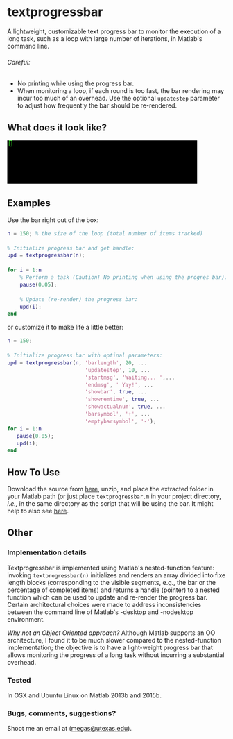 # textprogressbar
A lightweight, customizable text progress bar to monitor the execution of a long task,
such as a loop with large number of iterations, in Matlab's command line.

###### Careful:
* No printing while using the progress bar.
* When monitoring a loop, if each round is too fast, the bar rendering may incur too much of an overhead. Use the optional `updatestep` parameter to adjust how frequently the bar should be re-rendered.

What does it look like?
-----------------------
![Where is the demo gif?](demo.gif)


Examples
--------
Use the bar right out of the box:
```matlab
n = 150; % the size of the loop (total number of items tracked)

% Initialize progress bar and get handle:
upd = textprogressbar(n);

for i = 1:n
    % Perform a task (Caution! No printing when using the progres bar):
    pause(0.05);
    
    % Update (re-render) the progress bar:
    upd(i);
end
```

or customize it to make life a little better:
```matlab
n = 150;

% Initialize progress bar with optinal parameters:
upd = textprogressbar(n, 'barlength', 20, ...
                         'updatestep', 10, ...
                         'startmsg', 'Waiting... ',...
                         'endmsg', ' Yay!', ...
                         'showbar', true, ...
                         'showremtime', true, ...
                         'showactualnum', true, ...
                         'barsymbol', '+', ...
                         'emptybarsymbol', '-');
for i = 1:n
   pause(0.05);
   upd(i);
end
```

How To Use
----------

Download the source from [here](https://github.com/megasthenis/textprogressbar/archive/master.zip), unzip, and place the extracted folder in your Matlab path (or just place `textprogressbar.m` in your project directory, _i.e.,_ in the same directory as the script that will be using the bar. It might help to also see [here](http://www.mathworks.com/help/matlab/ref/addpath.html?requestedDomain=www.mathworks.com).


Other
-----

### Implementation details
Textprogressbar is implemented using Matlab's nested-function feature: invoking `textprogressbar(n)` initializes and renders an array divided into fixe length blocks (corresponding to the visible segments, e.g., the bar or the percentage of completed items) and returns a handle (pointer) to a nested function which can be used to update and re-render the progress bar.
Certain architectural choices were made to address inconsistencies between the command line of Matlab's -desktop and -nodesktop environment.

_Why not an Object Oriented approach?_ Although Matlab supports an OO architecture, I found it to be much slower compared to the nested-function implementation; the objective is to have a light-weight progress bar that allows monitoring the progress of a long task without incurring a substantial overhead.

### Tested
In OSX and Ubuntu Linux on Matlab 2013b and 2015b.

### Bugs, comments, suggestions?
Shoot me an email at (megas@utexas.edu).

